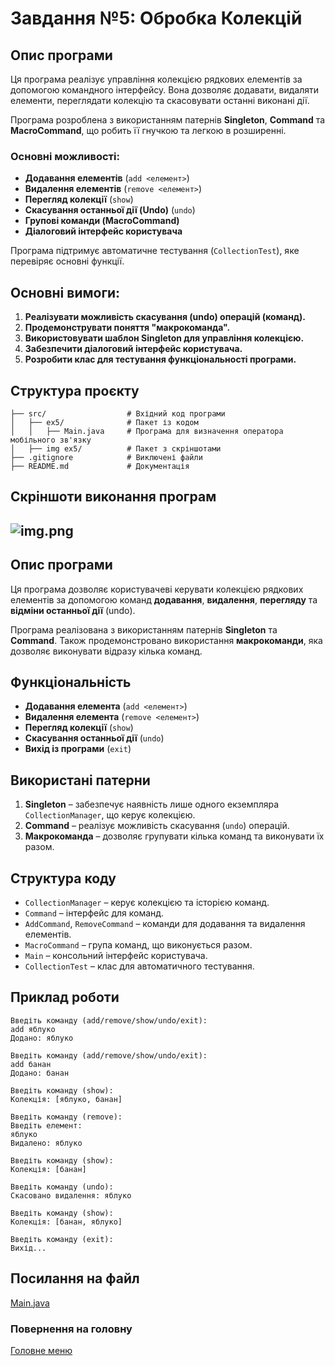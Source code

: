 # Завдання №5: Обробка Колекцій

## Опис програми

Ця програма реалізує управління колекцією рядкових елементів за допомогою командного інтерфейсу. Вона дозволяє додавати, видаляти елементи, переглядати колекцію та скасовувати останні виконані дії.

Програма розроблена з використанням патернів **Singleton**, **Command** та **MacroCommand**, що робить її гнучкою та легкою в розширенні.

### Основні можливості:
- **Додавання елементів** (`add <елемент>`)
- **Видалення елементів** (`remove <елемент>`)
- **Перегляд колекції** (`show`)
- **Скасування останньої дії (Undo)** (`undo`)
- **Групові команди (MacroCommand)**
- **Діалоговий інтерфейс користувача**

Програма підтримує автоматичне тестування (`CollectionTest`), яке перевіряє основні функції.


## Основні вимоги:
1. **Реалізувати можливість скасування (undo) операцій (команд).**
2. **Продемонструвати поняття "макрокоманда".**
3. **Використовувати шаблон Singleton для управління колекцією.**
4. **Забезпечити діалоговий інтерфейс користувача.**
5. **Розробити клас для тестування функціональності програми.**


## Структура проєкту
```plaintext
├── src/                  # Вхідний код програми
│   ├── ex5/              # Пакет із кодом
│   │   ├── Main.java     # Програма для визначення оператора мобільного зв'язку
│   ├── img ex5/          # Пакет з скріншотами
├── .gitignore            # Виключені файли
├── README.md             # Документація
````


## Скріншоти виконання програм
![img.png](img%20ex5/img.png)
---

## Опис програми
Ця програма дозволяє користувачеві керувати колекцією рядкових елементів за допомогою команд **додавання**, **видалення**, **перегляду** та **відміни останньої дії** (undo).

Програма реалізована з використанням патернів **Singleton** та **Command**. Також продемонстровано використання **макрокоманди**, яка дозволяє виконувати відразу кілька команд.

## Функціональність
- **Додавання елемента** (`add <елемент>`)
- **Видалення елемента** (`remove <елемент>`)
- **Перегляд колекції** (`show`)
- **Скасування останньої дії** (`undo`)
- **Вихід із програми** (`exit`)

## Використані патерни
1. **Singleton** – забезпечує наявність лише одного екземпляра `CollectionManager`, що керує колекцією.
2. **Command** – реалізує можливість скасування (`undo`) операцій.
3. **Макрокоманда** – дозволяє групувати кілька команд та виконувати їх разом.

## Структура коду
- `CollectionManager` – керує колекцією та історією команд.
- `Command` – інтерфейс для команд.
- `AddCommand`, `RemoveCommand` – команди для додавання та видалення елементів.
- `MacroCommand` – група команд, що виконується разом.
- `Main` – консольний інтерфейс користувача.
- `CollectionTest` – клас для автоматичного тестування.

## Приклад роботи
```
Введіть команду (add/remove/show/undo/exit):
add яблуко
Додано: яблуко

Введіть команду (add/remove/show/undo/exit):
add банан
Додано: банан

Введіть команду (show):
Колекція: [яблуко, банан]

Введіть команду (remove):
Введіть елемент:
яблуко
Видалено: яблуко

Введіть команду (show):
Колекція: [банан]

Введіть команду (undo):
Скасовано видалення: яблуко

Введіть команду (show):
Колекція: [банан, яблуко]

Введіть команду (exit):
Вихід...
```


## Посилання на файл
[Main.java](code/Main.java)

### Повернення на головну

[Головне меню](../../../../README.md)